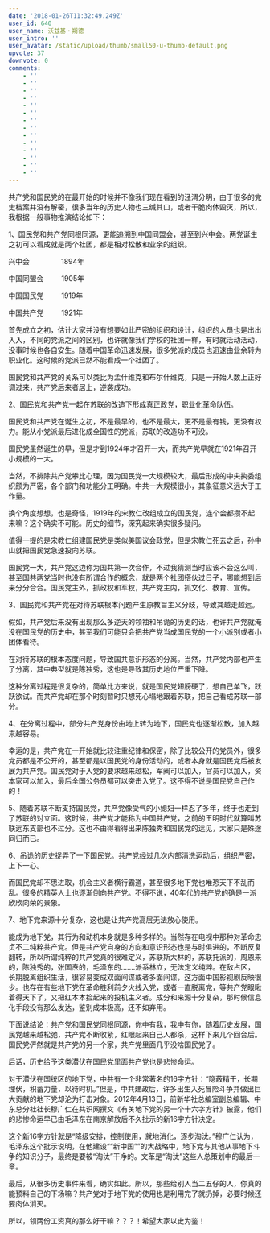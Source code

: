 ```yaml
---
date: '2018-01-26T11:32:49.249Z'
user_id: 640
user_name: 沃兹基・朔德
user_intro: ''
user_avatar: /static/upload/thumb/small50-u-thumb-default.png
upvote: 37
downvote: 0
comments:
    - ''
    - ''
    - ''
    - ''
    - ''
    - ''
    - ''
    - ''
    - ''
    - ''
    - ''
    - ''
    - ''
    - ''
---
```


共产党和国民党的在最开始的时候并不像我们现在看到的泾渭分明，由于很多的党史档案并没有解密，很多当年的历史人物也三缄其口，或者干脆肉体毁灭，所以，我根据一般事物推演结论如下：

1、国民党和共产党同根同源，更能追溯到中国同盟会，甚至到兴中会。两党诞生之初可以看成就是两个社团，都是相对松散和业余的组织。

兴中会                1894年

中国同盟会         1905年

中国国民党         1919年

中国共产党         1921年

首先成立之初，估计大家并没有想要如此严密的组织和设计，组织的人员也是出出入入，不同的党派之间的区别，也许就像我们学校的社团一样，有时就活动活动，没事时候也各自安生。随着中国革命迅速发展，很多党派的成员也迅速由业余转为职业化。这时候的党派已然不能看成一个社团了。

国民党和共产党的关系可以类比为孟什维克和布尔什维克，只是一开始人数上正好调过来，共产党后来者居上，逆袭成功。

2、国民党和共产党一起在苏联的改造下形成真正政党，职业化革命队伍。  

国民党和共产党在诞生之初，不是最早的，也不是最大，更不是最有钱，更没有权力。能从小党派最后进化成全国性的党派，苏联的改造功不可没。

国民党虽然诞生的早，但是才到1924年才召开一大，而共产党早就在1921年召开小规模的一大。

当然，不排除共产党攀比心理，因为国民党一大规模较大，最后形成的中央执委组织颇为严密，各个部门和功能分工明确。中共一大规模很小，其象征意义远大于工作量。

换个角度想想，也是奇怪，1919年的宋教仁改组成立的国民党，连个会都攒不起来嘛？这个确实不可能。历史的细节，深究起来确实很多疑问。

值得一提的是宋教仁组建国民党是类似美国议会政党，但是宋教仁死去之后，孙中山就把国民党急速投向苏联。

国民党一大，共产党这边称为国共第一次合作，不过我猜测当时应该不会这么叫，甚至国共两党当时也没有所谓合作的概念，就是两个社团搭伙过日子，哪能想到后来分分合合。国民党主外，抓政权和军权，共产党主内，抓文化、教育、宣传。

3、国民党和共产党在对待苏联根本问题产生原教旨主义分歧，导致其越走越远。

假如，共产党后来没有出现那么多逆天的领袖和吊诡的历史的话，也许共产党就淹没在国民党的历史中，甚至我们可能只会把共产党当成国民党的一个小派别或者小团体看待。

在对待苏联的根本态度问题，导致国共意识形态的分离。当然，共产党内部也产生了分离，其中典型就是陈独秀，这也是导致其历史地位严重下降。

这种分离过程是很复杂的，简单比方来说，就是国民党翅膀硬了，想自己单飞，跃跃欲试。而共产党却在那个时刻暂时只想死心塌地跟着苏联，把自己看成苏联一部分。

4、在分离过程中，部分共产党身份由地上转为地下，国民党也逐渐松散，加入越来越容易。

幸运的是，共产党在一开始就比较注重纪律和保密，除了比较公开的党员外，很多党员都是不公开的，甚至都是以国民党的身份活动的，或者本身就是国民党后被发展为共产党。国民党对于入党的要求越来越松，军阀可以加入，官员可以加入，资本家可以加入，最后全国公务员都可以突击入党了。这不得不说是国民党自己作的！

5、随着苏联不断支持国民党，共产党像受气的小媳妇一样忍了多年，终于也走到了苏联的对立面。这时候，共产党才能称为中国共产党，之前的王明时代就算叫苏联远东支部也不过分。这也不由得看得出来陈独秀和国民党的远见，大家只是殊途同归而已。

6、吊诡的历史捉弄了一下国民党。共产党经过几次内部清洗运动后，组织严密，上下一心。

而国民党却不思进取，机会主义者横行霸道，甚至很多地下党也唯恐天下不乱而乱。很多的精英人士也逐渐倒向共产党。不得不说，40年代的共产党的确是一派欣欣向荣的景象。

  

7、地下党来源十分复杂，这也是让共产党高层无法放心使用。

能成为地下党，其行为和动机本身就是多种多样的。当然存在电视中那种对革命忠贞不二纯粹共产党。但是共产党自身的方向和意识形态也是与时俱进的，不断反复翻转，所以所谓纯粹的共产党真的很难定义，苏联斯大林的，苏联托派的，周恩来的，陈独秀的，张国焘的，毛泽东的.......派系林立，无法定义纯粹。在敌占区，长期脱离组织生活，很容易变成双面间谍或者多面间谍，这方面中国影视剧反映很少。也存在有些地下党在革命胜利前夕火线入党，或者一直脱离党，等共产党眼瞅着得天下了，又把红本本捡起来的投机主义者。成分和来源十分复杂，那时候信息化手段没有那么发达，鉴别成本极高，还不如弃用。

  

下面说结论：共产党和国民党同根同源，你中有我，我中有你，随着历史发展，国民党越来越松弛，共产党不断收紧，红眼起来自己人都杀，这样下来几个回合后。国民党俨然就是共产党的另一个家，共产党里面几乎没啥国民党了。

  

后话，历史给予这类潜伏在国民党里面共产党也是悲惨命运。

对于潜伏在国统区的地下党，中共有一个非常著名的16字方针：“隐蔽精干，长期埋伏，积蓄力量，以待时机。”但是，中共建政后，许多出生入死冒险斗争并做出巨大贡献的地下党却沦为打击对象。2012年4月13日，前新华社总编室副总编辑、中东总分社社长穆广仁在共识网撰文《有关地下党的另一个十六字方针》披露，他们的悲惨命运早已由毛泽东在南京解放后不久批示的新16字方针决定。

这个新16字方针就是“降级安排，控制使用，就地消化，逐步淘汰。”穆广仁认为，毛泽东这个批示说明，在他建设““新中国””的大战略中，地下党与其他从事地下斗争的知识分子，最终是要被“淘汰”干净的。文革是“淘汰”这些人总策划中的最后一章。

最后，从很多历史事件来看，确实如此。所以，那些给别人当二五仔的人，你真的能预料自己的下场嘛？共产党对于地下党的使用也是利用完了就扔掉，必要时候还要肉体消灭。

  

所以，领两份工资真的那么好干嘛？？？！希望大家以史为鉴！
